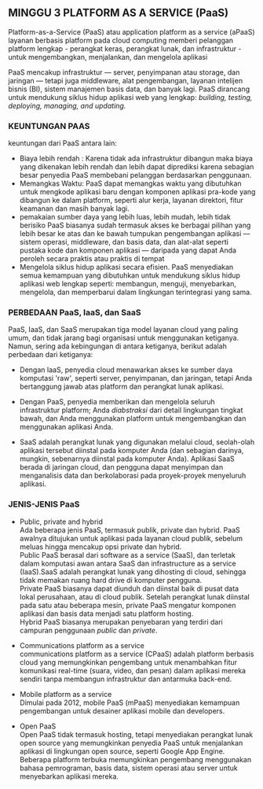 ## MINGGU 3 PLATFORM AS A SERVICE (PaaS)
Platform-as-a-Service (PaaS) atau application platform as a service (aPaaS) layanan berbasis platform pada cloud computing memberi pelanggan platform lengkap - perangkat keras, perangkat lunak, dan infrastruktur - untuk mengembangkan, menjalankan, dan mengelola aplikasi   

PaaS mencakup infrastruktur — server, penyimpanan atau storage, dan jaringan — tetapi juga middleware, alat pengembangan, layanan intelijen bisnis (BI), sistem manajemen basis data, dan banyak lagi. PaaS dirancang untuk mendukung siklus hidup aplikasi web yang lengkap: *building, testing, deploying, managing, and updating.*   


### KEUNTUNGAN PAAS  
keuntungan dari PaaS antara lain:
* Biaya lebih rendah : Karena tidak ada infrastruktur dibangun maka biaya yang dikenakan lebih rendah dan lebih dapat diprediksi karena sebagian besar penyedia PaaS membebani pelanggan berdasarkan penggunaan.
* Memangkas Waktu: PaaS dapat memangkas waktu yang dibutuhkan untuk mengkode aplikasi baru dengan komponen aplikasi pra-kode yang dibangun ke dalam platform, seperti alur kerja, layanan direktori, fitur keamanan dan masih banyak lagi.
* pemakaian sumber daya yang lebih luas, lebih mudah, lebih tidak berisiko PaaS biasanya 
sudah termasuk akses ke berbagai pilihan yang lebih besar ke atas dan ke bawah tumpukan pengembangan aplikasi — sistem operasi, middleware, dan basis data, dan alat-alat seperti pustaka kode dan komponen aplikasi — daripada yang dapat Anda peroleh secara praktis atau praktis di tempat
* Mengelola siklus hidup aplikasi secara efisien. PaaS menyediakan semua kemampuan yang dibutuhkan untuk mendukung siklus hidup aplikasi web lengkap seperti: membangun, menguji, menyebarkan, mengelola, dan memperbarui dalam lingkungan terintegrasi yang sama.


### PERBEDAAN PaaS, IaaS, dan SaaS  
PaaS, IaaS, dan SaaS merupakan tiga model layanan cloud yang paling umum, dan tidak jarang bagi organisasi untuk menggunakan ketiganya. Namun, sering ada kebingungan di antara ketiganya, berikut adalah perbedaan dari ketiganya:
* Dengan IaaS, penyedia cloud menawarkan akses ke sumber daya komputasi 'raw', seperti server, penyimpanan, dan jaringan, tetapi Anda bertanggung jawab atas platform dan perangkat lunak aplikasi. 

* Dengan PaaS, penyedia memberikan dan mengelola seluruh infrastruktur platform; Anda *diabstraksi* dari detail lingkungan tingkat bawah, dan Anda menggunakan platform untuk mengembangkan dan menggunakan aplikasi Anda.  

* SaaS adalah perangkat lunak yang digunakan melalui cloud, seolah-olah aplikasi tersebut diinstal pada komputer Anda (dan sebagian darinya, mungkin, sebenarnya diinstal pada komputer Anda). Aplikasi SaaS berada di jaringan cloud, dan pengguna dapat menyimpan dan menganalisis data dan berkolaborasi pada proyek-proyek menyeluruh aplikasi.  

### JENIS-JENIS PaaS  
* Public, private and hybrid  
Ada beberapa jenis PaaS, termasuk publik, private dan hybrid. PaaS awalnya ditujukan untuk aplikasi pada layanan cloud publik, sebelum meluas hingga mencakup opsi private dan hybrid.  
Public PaaS  berasal dari software as a service (SaaS), dan terletak dalam komputasi awan antara SaaS dan infrastructure as a service (IaaS).SaaS adalah perangkat lunak yang dihosting di cloud, sehingga tidak memakan ruang hard drive di komputer pengguna.  
Private PaaS  biasanya dapat diunduh dan diinstal baik di pusat data lokal perusahaan, atau di cloud publik. Setelah perangkat lunak diinstal pada satu atau beberapa mesin, private PaaS  mengatur komponen aplikasi dan basis data menjadi satu platform hosting.  
Hybrid PaaS biasanya merupakan penyebaran yang terdiri dari campuran penggunaan *public* dan *private*.

* Communications platform as a service  
communications platform as a service (CPaaS) adalah platform berbasis cloud yang memungkinkan pengembang untuk menambahkan fitur komunikasi real-time (suara, video, dan pesan) dalam aplikasi mereka sendiri tanpa membangun infrastruktur dan antarmuka back-end.

* Mobile platform as a service   
Dimulai pada 2012, mobile PaaS (mPaaS) menyediakan kemampuan pengembangan untuk desainer aplikasi mobile dan developers. 

* Open PaaS  
Open PaaS tidak termasuk hosting, tetapi menyediakan perangkat lunak open source yang memungkinkan penyedia PaaS untuk menjalankan aplikasi di lingkungan open source, seperti Google App Engine. Beberapa platform terbuka memungkinkan pengembang menggunakan bahasa pemrograman, basis data, sistem operasi atau server untuk menyebarkan aplikasi mereka.